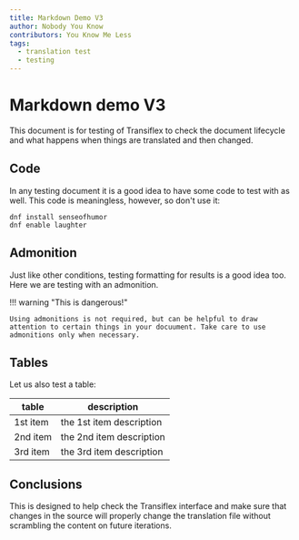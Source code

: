 ```yaml
---
title: Markdown Demo V3
author: Nobody You Know
contributors: You Know Me Less
tags:
  - translation test
  - testing
---
```

# Markdown demo V3

This document is for testing of Transiflex to check the document lifecycle and what happens when things are translated and then changed.

## Code

In any testing document it is a good idea to have some code to test with as well. This code is meaningless, however, so don't use it:


```
dnf install senseofhumor
dnf enable laughter
```

## Admonition

Just like other conditions, testing formatting for results is a good idea too. Here we are testing with an admonition.

!!! warning "This is dangerous!"

    Using admonitions is not required, but can be helpful to draw attention to certain things in your docuument. Take care to use admonitions only when necessary.

## Tables

Let us also test a table:

| table     | description                  |
|-----------|------------------------------|
| 1st item  | the 1st item description     |
| 2nd item  | the 2nd item description     |
| 3rd item  | the 3rd item description     |


## Conclusions

This is designed to help check the Transiflex interface and make sure that changes in the source will properly change the translation file without scrambling the content on future iterations.
